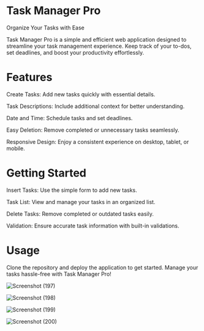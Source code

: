 # Task Manager Pro

Organize Your Tasks with Ease

Task Manager Pro is a simple and efficient web application designed to streamline your task management experience. Keep track of your to-dos, set deadlines, and boost your productivity effortlessly.

# Features

Create Tasks: Add new tasks quickly with essential details.

Task Descriptions: Include additional context for better understanding.

Date and Time: Schedule tasks and set deadlines.

Easy Deletion: Remove completed or unnecessary tasks seamlessly.

Responsive Design: Enjoy a consistent experience on desktop, tablet, or mobile.

# Getting Started
Insert Tasks: Use the simple form to add new tasks.

Task List: View and manage your tasks in an organized list.

Delete Tasks: Remove completed or outdated tasks easily.

Validation: Ensure accurate task information with built-in validations.

#  Usage

Clone the repository and deploy the application to get started. Manage your tasks hassle-free with Task Manager Pro!


![Screenshot (197)](https://github.com/arturs-ansons/Tasks/assets/65274330/5725e2b8-d748-424c-a622-4de4ef217027)


![Screenshot (198)](https://github.com/arturs-ansons/Tasks/assets/65274330/0b229a14-1108-44c0-a87c-d78220eb7a0e)


![Screenshot (199)](https://github.com/arturs-ansons/Tasks/assets/65274330/b6a4640f-eca1-44ad-aa39-59b09cdc26eb)


![Screenshot (200)](https://github.com/arturs-ansons/Tasks/assets/65274330/5541b94f-542a-42ab-b2ff-8e3b515321f0)
